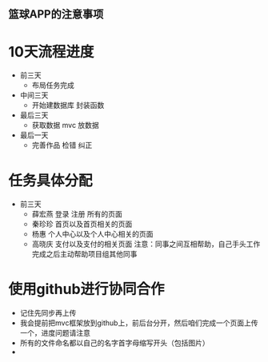 ## 篮球APP的注意事项
 # 10天流程进度
   * 前三天
     * 布局任务完成
   * 中间三天
     * 开始建数据库 封装函数
   * 最后三天
     * 获取数据 mvc 放数据
   * 最后一天
     * 完善作品 检错 纠正
 # 任务具体分配
   * 前三天
     * 薛宏燕   登录 注册 所有的页面
     * 秦珍珍   首页以及首页相关的页面
     * 杨惠     个人中心以及个人中心相关的页面
     * 高晓庆   支付以及支付的相关页面
        注意：同事之间互相帮助，自己手头工作完成之后主动帮助项目组其他同事
 # 使用github进行协同合作
   * 记住先同步再上传
   * 我会提前把mvc框架放到github上，前后台分开，然后咱们完成一个页面上传一个，进度问题请注意
   * 所有的文件命名都以自己的名字首字母缩写开头（包括图片）
   *
